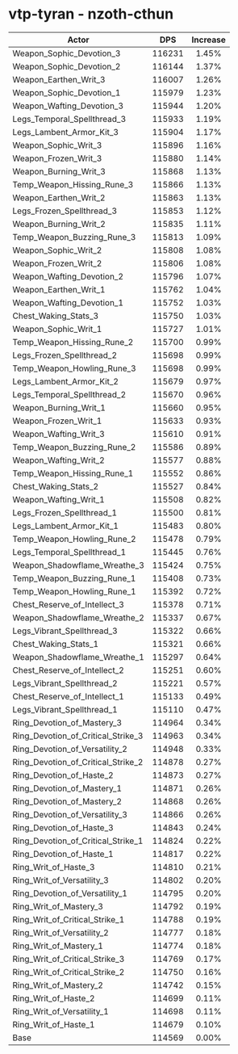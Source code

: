 # vtp-tyran - nzoth-cthun
| Actor | DPS | Increase |
|---|:---:|:---:|
|Weapon_Sophic_Devotion_3|116231|1.45%|
|Weapon_Sophic_Devotion_2|116144|1.37%|
|Weapon_Earthen_Writ_3|116007|1.26%|
|Weapon_Sophic_Devotion_1|115979|1.23%|
|Weapon_Wafting_Devotion_3|115944|1.20%|
|Legs_Temporal_Spellthread_3|115933|1.19%|
|Legs_Lambent_Armor_Kit_3|115904|1.17%|
|Weapon_Sophic_Writ_3|115896|1.16%|
|Weapon_Frozen_Writ_3|115880|1.14%|
|Weapon_Burning_Writ_3|115868|1.13%|
|Temp_Weapon_Hissing_Rune_3|115866|1.13%|
|Weapon_Earthen_Writ_2|115863|1.13%|
|Legs_Frozen_Spellthread_3|115853|1.12%|
|Weapon_Burning_Writ_2|115835|1.11%|
|Temp_Weapon_Buzzing_Rune_3|115813|1.09%|
|Weapon_Sophic_Writ_2|115808|1.08%|
|Weapon_Frozen_Writ_2|115806|1.08%|
|Weapon_Wafting_Devotion_2|115796|1.07%|
|Weapon_Earthen_Writ_1|115762|1.04%|
|Weapon_Wafting_Devotion_1|115752|1.03%|
|Chest_Waking_Stats_3|115750|1.03%|
|Weapon_Sophic_Writ_1|115727|1.01%|
|Temp_Weapon_Hissing_Rune_2|115700|0.99%|
|Legs_Frozen_Spellthread_2|115698|0.99%|
|Temp_Weapon_Howling_Rune_3|115698|0.99%|
|Legs_Lambent_Armor_Kit_2|115679|0.97%|
|Legs_Temporal_Spellthread_2|115670|0.96%|
|Weapon_Burning_Writ_1|115660|0.95%|
|Weapon_Frozen_Writ_1|115633|0.93%|
|Weapon_Wafting_Writ_3|115610|0.91%|
|Temp_Weapon_Buzzing_Rune_2|115586|0.89%|
|Weapon_Wafting_Writ_2|115577|0.88%|
|Temp_Weapon_Hissing_Rune_1|115552|0.86%|
|Chest_Waking_Stats_2|115527|0.84%|
|Weapon_Wafting_Writ_1|115508|0.82%|
|Legs_Frozen_Spellthread_1|115500|0.81%|
|Legs_Lambent_Armor_Kit_1|115483|0.80%|
|Temp_Weapon_Howling_Rune_2|115478|0.79%|
|Legs_Temporal_Spellthread_1|115445|0.76%|
|Weapon_Shadowflame_Wreathe_3|115424|0.75%|
|Temp_Weapon_Buzzing_Rune_1|115408|0.73%|
|Temp_Weapon_Howling_Rune_1|115392|0.72%|
|Chest_Reserve_of_Intellect_3|115378|0.71%|
|Weapon_Shadowflame_Wreathe_2|115337|0.67%|
|Legs_Vibrant_Spellthread_3|115322|0.66%|
|Chest_Waking_Stats_1|115321|0.66%|
|Weapon_Shadowflame_Wreathe_1|115297|0.64%|
|Chest_Reserve_of_Intellect_2|115251|0.60%|
|Legs_Vibrant_Spellthread_2|115221|0.57%|
|Chest_Reserve_of_Intellect_1|115133|0.49%|
|Legs_Vibrant_Spellthread_1|115110|0.47%|
|Ring_Devotion_of_Mastery_3|114964|0.34%|
|Ring_Devotion_of_Critical_Strike_3|114963|0.34%|
|Ring_Devotion_of_Versatility_2|114948|0.33%|
|Ring_Devotion_of_Critical_Strike_2|114878|0.27%|
|Ring_Devotion_of_Haste_2|114873|0.27%|
|Ring_Devotion_of_Mastery_1|114871|0.26%|
|Ring_Devotion_of_Mastery_2|114868|0.26%|
|Ring_Devotion_of_Versatility_3|114866|0.26%|
|Ring_Devotion_of_Haste_3|114843|0.24%|
|Ring_Devotion_of_Critical_Strike_1|114824|0.22%|
|Ring_Devotion_of_Haste_1|114817|0.22%|
|Ring_Writ_of_Haste_3|114810|0.21%|
|Ring_Writ_of_Versatility_3|114802|0.20%|
|Ring_Devotion_of_Versatility_1|114795|0.20%|
|Ring_Writ_of_Mastery_3|114792|0.19%|
|Ring_Writ_of_Critical_Strike_1|114788|0.19%|
|Ring_Writ_of_Versatility_2|114777|0.18%|
|Ring_Writ_of_Mastery_1|114774|0.18%|
|Ring_Writ_of_Critical_Strike_3|114769|0.17%|
|Ring_Writ_of_Critical_Strike_2|114750|0.16%|
|Ring_Writ_of_Mastery_2|114742|0.15%|
|Ring_Writ_of_Haste_2|114699|0.11%|
|Ring_Writ_of_Versatility_1|114698|0.11%|
|Ring_Writ_of_Haste_1|114679|0.10%|
|Base|114569|0.00%|
